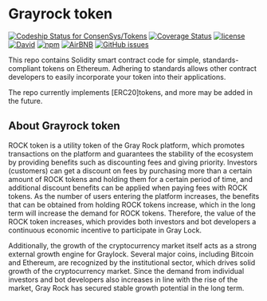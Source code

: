 # Grayrock token

[ ![Codeship Status for ConsenSys/Tokens](https://app.codeship.com/projects/ccf33380-4dfa-0135-cfa1-72c4965f7f14/status?branch=master)](https://app.codeship.com/projects/233433) [![Coverage Status](https://coveralls.io/repos/github/ConsenSys/Tokens/badge.svg?branch=coverage_test)](https://coveralls.io/github/ConsenSys/Tokens?branch=coverage_test) [![license](https://img.shields.io/github/license/mashape/apistatus.svg?style=flat-square)](https://opensource.org/licenses/MIT) [![David](https://img.shields.io/david/expressjs/express.svg?style=flat-square)](https://david-dm.org/ConsenSys/Tokens) [![npm](https://img.shields.io/npm/v/npm.svg?style=flat-square)]() [![AirBNB](https://img.shields.io/badge/code%20style-airbnb-brightgreen.svg?style=flat-square)](https://github.com/airbnb/javascript) [![GitHub issues](https://img.shields.io/github/issues/ConsenSys/Tokens/shields.svg?style=flat-square)](https://github.com/ConsenSys/Tokens/issues)

This repo contains Solidity smart contract code for simple, standards-compliant tokens on Ethereum. Adhering to standards allows other contract developers to easily incorporate your token into their applications.

The repo currently implements [ERC20]tokens, and more may be added in the future.

## About Grayrock token

ROCK token is a utility token of the Gray Rock platform, which promotes transactions on the platform and guarantees the stability of the ecosystem by providing benefits such as discounting fees and giving priority. Investors (customers) can get a discount on fees by purchasing more than a certain amount of ROCK tokens and holding them for a certain period of time, and additional discount benefits can be applied when paying fees with ROCK tokens. As the number of users entering the platform increases, the benefits that can be obtained from holding ROCK tokens increase, which in the long term will increase the demand for ROCK tokens. Therefore, the value of the ROCK token increases, which provides both investors and bot developers a continuous economic incentive to participate in Gray Lock.

Additionally, the growth of the cryptocurrency market itself acts as a strong external growth engine for Graylock. Several major coins, including Bitcoin and Ethereum, are recognized by the institutional sector, which drives solid growth of the cryptocurrency market. Since the demand from individual investors and bot developers also increases in line with the rise of the market, Gray Rock has secured stable growth potential in the long term.
